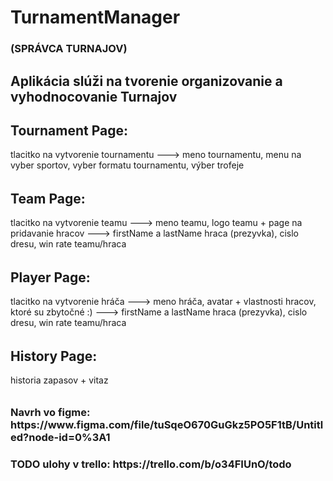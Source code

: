 <h1> TurnamentManager</h1>
<h3>(SPRÁVCA TURNAJOV)</h3>
<h2>Aplikácia slúži na tvorenie organizovanie a vyhodnocovanie Turnajov</h2>

<h2>Tournament Page:</h2>
tlacitko na vytvorenie tournamentu ---> meno tournamentu, menu na vyber sportov, vyber formatu tournamentu, výber trofeje<h6>

<h2>Team Page:</h2>
tlacitko na vytvorenie teamu ---> meno teamu, logo teamu + page na pridavanie hracov ---> firstName a lastName hraca (prezyvka), cislo dresu, win rate teamu/hraca<h6>

  <h2>Player Page:</h2>
tlacitko na vytvorenie hráča ---> meno hráča, avatar + vlastnosti hracov, ktoré su zbytočné :) ---> firstName a lastName hraca (prezyvka), cislo dresu, win rate teamu/hraca<h6>

  
<h2>History Page:</h2>
historia zapasov + vitaz <h6>


<h3>Navrh vo figme: https://www.figma.com/file/tuSqeO670GuGkz5PO5F1tB/Untitled?node-id=0%3A1</h3>

<h3>TODO ulohy v trello: https://trello.com/b/o34FIUnO/todo</h3> 
